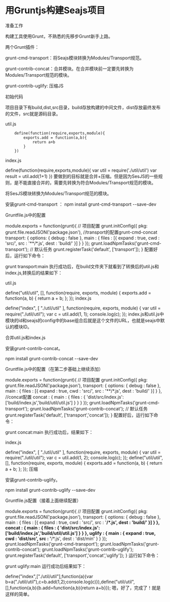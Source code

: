 # 用Gruntjs构建Seajs项目

准备工作

构建工具使用Grunt，不熟悉的先移步Grunt新手上路。

两个Grunt插件：

grunt-cmd-transport：将Seajs模块转换为Modules/Transport规范。

grunt-contrib-concat：合并模块。在合并模块前一定要先转换为Modules/Transport规范的模块。

grunt-contrib-uglify: 压缩JS

初始代码

项目目录下有build,dist,src目录，build存放构建的中间文件，dist存放最终发布的文件，src就是源码目录。

util.js

        define(function(require,exports,module){
            exports.add = function(a,b){
                return a+b
            }
        })

index.js

define(function(require,exports,module){
    var util = require('./util/util')
    var result = util.add(1+1)
})
要做到的目标就是合并+压缩。但是因为SesJS的一些规则，是不能直接合并的，需要先转换为符合Modules/Transport规范的模块。

将SesJS模块转换为Modules/Transport规范的模块。

安装grunt-cmd-transport ： npm install grunt-cmd-transport --save-dev

Gruntfile.js中的配置

module.exports = function(grunt){
    // 项目配置
    grunt.initConfig({
        pkg: grunt.file.readJSON('package.json'),
        //transport的配置grunt-cmd-concat
        transport: {
            options: {
                      debug : false
            },
            main : {
                files : [{
                          expand : true,
                          cwd : 'src/',
                          src : '**/*.js',
                          dest : 'build/'
                        }]
            }
        }
    });
    grunt.loadNpmTasks('grunt-cmd-transport');
    // 默认任务
    grunt.registerTask('default', ['transport']);
}
配置好后，运行如下命令：

grunt transport:main
执行成功后，在build文件夹下就看到了转换后的util.js和index.js,转换后的结果如下：

util.js

define("util/util", [], function(require, exports, module) {
    exports.add = function(a, b) {
        return a + b;
    };
});
index.js

define("index", [ "./util/util" ], function(require, exports, module) {
    var util = require("./util/util");
    var c = util.add(1, 1);
    console.log(c);
});
index.js和util.js中模块的id和seajs的config中的base组合后就是这个文件的URL，也就是seajs中默认的模块ID。

合并util.js和index.js

安装grunt-contrib-concat。

npm install grunt-contrib-concat --save-dev

Gruntfile.js中的配置（在第二步基础上继续添加）

module.exports = function(grunt){
    // 项目配置
    grunt.initConfig({
        pkg: grunt.file.readJSON('package.json'),
        transport: {
            options: {
                debug : false
            },
            main : {
                    files : [{
                        expand : true,
                        cwd : 'src/',
                        src : '**/*.js',
                        dest : 'build/'
                    }]
             }
         },
         //concat配置
         concat : {
            main : {
                files : {
                    'dist/src/index.js':['build/index.js','build/util/util.js']
                }
            }
         }
    });
    grunt.loadNpmTasks('grunt-cmd-transport');
    grunt.loadNpmTasks('grunt-contrib-concat');
    // 默认任务
    grunt.registerTask('default', ['transport','concat']);
}
配置好后，运行如下命令：

grunt concat:main
执行成功后，结果如下：

index.js

define("index", [ "./util/util" ], function(require, exports, module) {
    var util = require("./util/util");
    var c = util.add(1, 2);
    console.log(c);
});
define("util/util", [], function(require, exports, module) {
    exports.add = function(a, b) {
        return a + b;
    };
});
压缩

安装grunt-contrib-uglify。

npm install grunt-contrib-uglify --save-dev

Gruntfile.js配置（接着上面继续配置）

module.exports = function(grunt){
    // 项目配置
    grunt.initConfig({
        pkg: grunt.file.readJSON('package.json'),
        transport: {
            options: {
                debug : false
            },
            main : {
                files : [{
                    expand : true,
                    cwd : 'src/',
                    src : '**/*.js',
                    dest : 'build/'
                }]
            }
        },
        concat : {
            main : {
                files : {
                    'dist/src/index.js':['build/index.js','build/util/util.js']
                }
            }
        },
        uglify : {
            main : {
                expand : true,
                cwd : 'dist/src',
                src : '**/*.js',
                dest : 'dist/min'
            }
        }
    });
    grunt.loadNpmTasks('grunt-cmd-transport');
    grunt.loadNpmTasks('grunt-contrib-concat');
    grunt.loadNpmTasks('grunt-contrib-uglify');
    grunt.registerTask('default', ['transport','concat','uglify']);
}
运行如下命令：

grunt uglify:main
运行成功后结果如下：

define("index",["./util/util"],function(a){var b=a("./util/util"),c=b.add(1,2);console.log(c)}),define("util/util",[],function(a,b){b.add=function(a,b){return a+b}});
嗯，好了，完成了！就是这样的简单。
